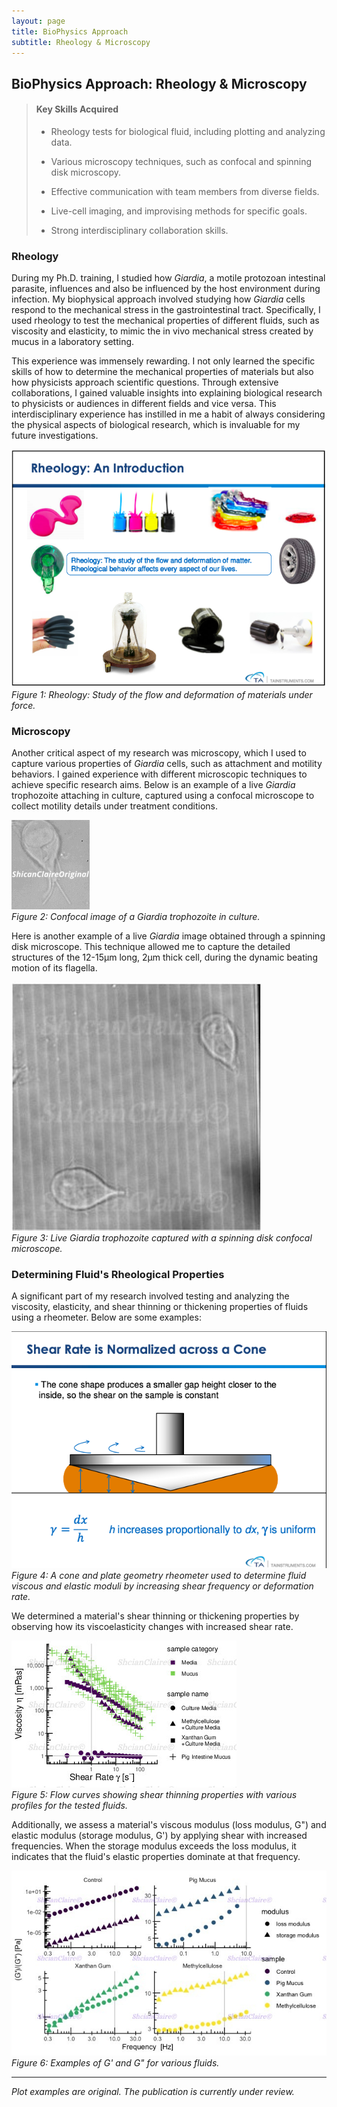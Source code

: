 ```yaml
---
layout: page
title: BioPhysics Approach
subtitle: Rheology & Microscopy
---
```


## BioPhysics Approach: Rheology & Microscopy

> #### Key Skills Acquired
> * Rheology tests for biological fluid, including plotting and analyzing data.
>
> * Various microscopy techniques, such as confocal and spinning disk microscopy.
>
> * Effective communication with team members from diverse fields.
>
> * Live-cell imaging, and improvising methods for specific goals.
>
> * Strong interdisciplinary collaboration skills. 

### Rheology
During my Ph.D. training, I studied how _Giardia_, a motile protozoan intestinal parasite, influences and also be influenced by the host environment during infection. My biophysical approach involved studying how _Giardia_ cells respond to the mechanical stress in the gastrointestinal tract. Specifically, I used rheology to test the mechanical properties of different fluids, such as viscosity and elasticity, to mimic the in vivo mechanical stress created by mucus in a laboratory setting.

This experience was immensely rewarding. I not only learned the specific skills of how to determine the mechanical properties of materials but also how physicists approach scientific questions. Through extensive collaborations, I gained valuable insights into explaining biological research to physicists or audiences in different fields and vice versa. This interdisciplinary experience has instilled in me a habit of always considering the physical aspects of biological research, which is invaluable for my future investigations.

![rheology](/assets/img/PhysicsResearch/rheology.jpg)  
*Figure 1: Rheology: Study of the flow and deformation of materials under force.*

### Microscopy

Another critical aspect of my research was microscopy, which I used to capture various properties of _Giardia_ cells, such as attachment and motility behaviors. I gained experience with different microscopic techniques to achieve specific research aims. Below is an example of a live _Giardia_ trophozoite attaching in culture, captured using a confocal microscope to collect motility details under treatment conditions.

![Giardia Cell Image](/assets/img/GeoSpatialCellResearch/GiardiaPic.gif)  
*Figure 2: Confocal image of a _Giardia_ trophozoite in culture.*

Here is another example of a live _Giardia_ image obtained through a spinning disk microscope. This technique allowed me to capture the detailed structures of the 12-15µm long, 2µm thick cell, during the dynamic beating motion of its flagella.

![SpinningDisk](/assets/img/PhysicsResearch/SpinningDisk.jpg)  
*Figure 3: Live _Giardia_ trophozoite captured with a spinning disk confocal microscope.*

### Determining Fluid's Rheological Properties

A significant part of my research involved testing and analyzing the viscosity, elasticity, and shear thinning or thickening properties of fluids using a rheometer. Below are some examples:

![rheometer](/assets/img/PhysicsResearch/rheometer.jpg)  
*Figure 4: A cone and plate geometry rheometer used to determine fluid viscous and elastic moduli by increasing shear frequency or deformation rate.*

We determined a material's shear thinning or thickening properties by observing how its viscoelasticity changes with increased shear rate.

![flowcurve](/assets/img/PhysicsResearch/flowcurve.jpg)  
*Figure 5: Flow curves showing shear thinning properties with various profiles for the tested fluids.*

Additionally, we assess a material's viscous modulus (loss modulus, G") and elastic modulus (storage modulus, G') by applying shear with increased frequencies. When the storage modulus exceeds the loss modulus, it indicates that the fluid's elastic properties dominate at that frequency.

![G'G"All](/assets/img/PhysicsResearch/G'G''All.jpg)    
*Figure 6: Examples of G' and G" for various fluids.*

---

*Plot examples are original. The publication is currently under review.*
